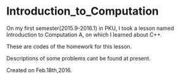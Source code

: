# Introduction_to_Computation

On my first semester(2015.9-2016.1) in PKU, I took a lesson named Introduction to Computation A, on which I learned about C++.

These are codes of the homework for this lesson.

Descriptions of some problems cant be found at present.

Created on Feb.18th,2016.

